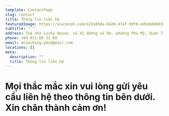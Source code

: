 ```yaml
---
template: ContactPage
slug: contact
title: Thông tin liên hệ
featuredImage: https://ucarecdn.com/e22a858a-b420-47af-99f6-ed54b6860333/
subtitle: "`"
address: Toà nhà Lucky House, số 42 đường số 04, phường Phú Mỹ, Quận 7, HCM.
phone: +84 911 68 32 69
email: mcoaching.pdc@gmail.com
locations: []
meta:
  description: ""
  title: Thông tin liên hệ
---
```

# Mọi thắc mắc xin vui lòng gửi yêu cầu liên hệ theo thông tin bên dưới. Xin chân thành cảm ơn!